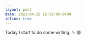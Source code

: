 ```yaml
---
layout: post
date: 2021-04-25 15:59:00-0400
inline: true
---
```


Today I start to do some writing. :sparkles: :smile:

